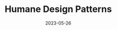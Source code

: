 ---
title: "Humane Design Patterns"
published: Fri 26 May 23
date: 2023-05-26
year: "2020"
speaker: "Jon Yablonski"
source: Youtube
duration: "29:41"
link: "https://www.youtube.com/watch?v=paers6VQVE4"
---